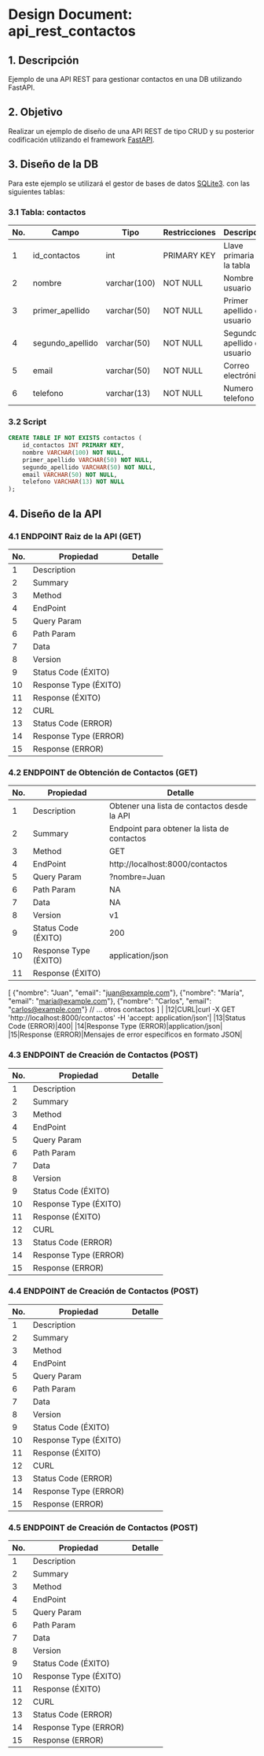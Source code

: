 # Design Document: api_rest_contactos

## 1. Descripción
Ejemplo de una API REST para gestionar contactos en una DB utilizando FastAPI.

## 2. Objetivo
Realizar un ejemplo de diseño de una API REST de tipo CRUD y su posterior codificación utilizando el framework [FastAPI](https://fastapi.tiangolo.com).

## 3. Diseño de la DB
Para este ejemplo se utilizará el gestor de bases de datos [SQLite3](https://www.sqlite.org/). con las siguientes tablas:

### 3.1 Tabla: contactos

|No.|Campo|Tipo|Restricciones|Descripción|
|--|--|--|--|--|
|1|id_contactos|int|PRIMARY KEY|Llave primaria de la tabla|
|2|nombre|varchar(100)|NOT NULL|Nombre del usuario|
|3|primer_apellido|varchar(50)|NOT NULL|Primer apellido del usuario|
|4|segundo_apellido|varchar(50)|NOT NULL|Segundo apellido del usuario|
|5|email|varchar(50)|NOT NULL|Correo electrónico|
|6|telefono|varchar(13)|NOT NULL|Numero de telefono|

### 3.2 Script

``` sql
CREATE TABLE IF NOT EXISTS contactos (
    id_contactos INT PRIMARY KEY,
    nombre VARCHAR(100) NOT NULL,
    primer_apellido VARCHAR(50) NOT NULL,
    segundo_apellido VARCHAR(50) NOT NULL,
    email VARCHAR(50) NOT NULL,
    telefono VARCHAR(13) NOT NULL
);
```

## 4. Diseño de la API

### 4.1 ENDPOINT Raiz de la API (GET)

|No.|Propiedad|Detalle|
|--|--|--|
|1|Description||
|2|Summary||
|3|Method||
|4|EndPoint||
|5|Query Param||
|6|Path Param||
|7|Data||
|8|Version||
|9|Status Code (ÉXITO)||
|10|Response Type (ÉXITO)||
|11|Response (ÉXITO)||
|12|CURL||
|13|Status Code (ERROR)||
|14|Response Type (ERROR)||
|15|Response (ERROR)||

### 4.2 ENDPOINT de Obtención de Contactos (GET)

|No.|Propiedad|Detalle|
|--|--|--|
|1|Description|Obtener una lista de contactos desde la API|
|2|Summary|Endpoint para obtener la lista de contactos|
|3|Method|GET|
|4|EndPoint|http://localhost:8000/contactos|
|5|Query Param|?nombre=Juan|
|6|Path Param|NA|
|7|Data|NA|
|8|Version|v1|
|9|Status Code (ÉXITO)|200|
|10|Response Type (ÉXITO)|application/json|
|11|Response (ÉXITO)|
[
    {"nombre": "Juan", "email": "juan@example.com"},
    {"nombre": "María", "email": "maria@example.com"},
    {"nombre": "Carlos", "email": "carlos@example.com"}
    // ... otros contactos
]
|
|12|CURL|curl -X GET 'http://localhost:8000/contactos' -H 'accept: application/json'|
|13|Status Code (ERROR)|400|
|14|Response Type (ERROR)|application/json|
|15|Response (ERROR)|Mensajes de error específicos en formato JSON|

### 4.3 ENDPOINT de Creación de Contactos (POST)

|No.|Propiedad|Detalle|
|--|--|--|
|1|Description||
|2|Summary||
|3|Method||
|4|EndPoint||
|5|Query Param||
|6|Path Param||
|7|Data||
|8|Version||
|9|Status Code (ÉXITO)||
|10|Response Type (ÉXITO)||
|11|Response (ÉXITO)||
|12|CURL||
|13|Status Code (ERROR)||
|14|Response Type (ERROR)||
|15|Response (ERROR)||

### 4.4 ENDPOINT de Creación de Contactos (POST)

|No.|Propiedad|Detalle|
|--|--|--|
|1|Description||
|2|Summary||
|3|Method||
|4|EndPoint||
|5|Query Param||
|6|Path Param||
|7|Data||
|8|Version||
|9|Status Code (ÉXITO)||
|10|Response Type (ÉXITO)||
|11|Response (ÉXITO)||
|12|CURL||
|13|Status Code (ERROR)||
|14|Response Type (ERROR)||
|15|Response (ERROR)||

### 4.5 ENDPOINT de Creación de Contactos (POST)

|No.|Propiedad|Detalle|
|--|--|--|
|1|Description||
|2|Summary||
|3|Method||
|4|EndPoint||
|5|Query Param||
|6|Path Param||
|7|Data||
|8|Version||
|9|Status Code (ÉXITO)||
|10|Response Type (ÉXITO)||
|11|Response (ÉXITO)||
|12|CURL||
|13|Status Code (ERROR)||
|14|Response Type (ERROR)||
|15|Response (ERROR)||


